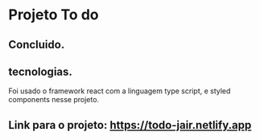 #  Projeto To do

## Concluido.

## tecnologias.
Foi usado o framework react com a linguagem type script, e styled components nesse projeto.

## Link para o projeto: https://todo-jair.netlify.app
